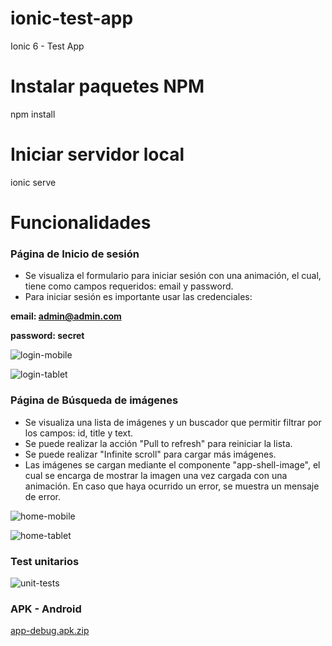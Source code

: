 # ionic-test-app
Ionic 6 - Test App

# Instalar paquetes NPM
npm install

# Iniciar servidor local
ionic serve

# Funcionalidades
### Página de Inicio de sesión
- Se visualiza el formulario para iniciar sesión con una animación, el cual, tiene como campos requeridos: email y password.
- Para iniciar sesión es importante usar las credenciales: 

**email: admin@admin.com**

**password: secret**


![login-mobile](https://user-images.githubusercontent.com/22506256/223359313-f290be6c-c3d8-4d9f-b389-5715955ec0a6.png)

![login-tablet](https://user-images.githubusercontent.com/22506256/223359361-7a1fa3f6-2c98-4d1c-be06-c2d7f4936376.png)



### Página de Búsqueda de imágenes
- Se visualiza una lista de imágenes y un buscador que permitir filtrar por los campos: id, title y text.
- Se puede realizar la acción "Pull to refresh" para reiniciar la lista.
- Se puede realizar "Infinite scroll" para cargar más imágenes. 
- Las imágenes se cargan mediante el componente "app-shell-image", el cual se encarga de mostrar la imagen una vez cargada con una animación. En caso que haya ocurrido un error, se muestra un mensaje de error.


![home-mobile](https://user-images.githubusercontent.com/22506256/223359489-d431de4c-80c3-4ef2-9eee-eed96fe2cd23.png)

![home-tablet](https://user-images.githubusercontent.com/22506256/223359536-a654259f-c724-4215-9eff-0891b7f2b08c.png)


### Test unitarios

![unit-tests](https://user-images.githubusercontent.com/22506256/223359736-09510afc-632c-443a-bcc5-962b2d098793.png)


### APK - Android

[app-debug.apk.zip](https://github.com/giluchipla0823/ionic-test-app/files/10906967/app-debug.apk.zip)


